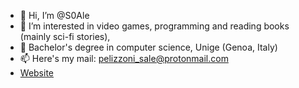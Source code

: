 - 👋 Hi, I’m @S0Ale
- 👀 I’m interested in video games, programming and reading books (mainly sci-fi stories),
- 🌱 Bachelor's degree in computer science, Unige (Genoa, Italy)
- 📫 Here's my mail: pelizzoni_sale@protonmail.com
- [Website](https://s0ale.github.io/alessiopelizzoni/)

<!---
S0Ale/S0Ale is a ✨ special ✨ repository because its `README.md` (this file) appears on your GitHub profile.
You can click the Preview link to take a look at your changes.
--->
